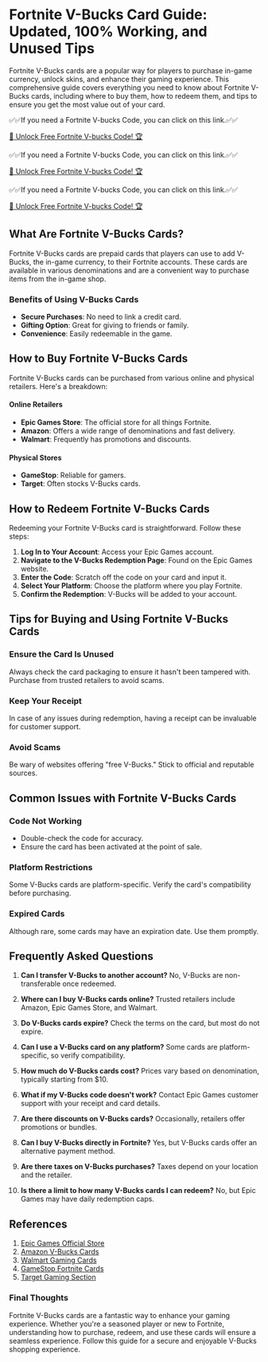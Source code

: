 # Fortnite V-Bucks Card Guide: Updated, 100% Working, and Unused Tips

Fortnite V-Bucks cards are a popular way for players to purchase in-game currency, unlock skins, and enhance their gaming experience. This comprehensive guide covers everything you need to know about Fortnite V-Bucks cards, including where to buy them, how to redeem them, and tips to ensure you get the most value out of your card.

✅✅If you need a  Fortnite V-bucks Code, you can click on this link.✅✅

[🚀 Unlock Free Fortnite V-bucks Code! 🏆 ](https://therewardgate.com/fortnitevbucks/)

✅✅If you need a  Fortnite V-bucks Code, you can click on this link.✅✅

[🚀 Unlock Free Fortnite V-bucks Code! 🏆 ](https://therewardgate.com/fortnitevbucks/)

✅✅If you need a  Fortnite V-bucks Code, you can click on this link.✅✅

[🚀 Unlock Free Fortnite V-bucks Code! 🏆 ](https://therewardgate.com/fortnitevbucks/)

## What Are Fortnite V-Bucks Cards?

Fortnite V-Bucks cards are prepaid cards that players can use to add V-Bucks, the in-game currency, to their Fortnite accounts. These cards are available in various denominations and are a convenient way to purchase items from the in-game shop.

### Benefits of Using V-Bucks Cards

- **Secure Purchases**: No need to link a credit card.
- **Gifting Option**: Great for giving to friends or family.
- **Convenience**: Easily redeemable in the game.

## How to Buy Fortnite V-Bucks Cards

Fortnite V-Bucks cards can be purchased from various online and physical retailers. Here's a breakdown:

#### Online Retailers

- **Epic Games Store**: The official store for all things Fortnite.
- **Amazon**: Offers a wide range of denominations and fast delivery.
- **Walmart**: Frequently has promotions and discounts.

#### Physical Stores

- **GameStop**: Reliable for gamers.
- **Target**: Often stocks V-Bucks cards.

## How to Redeem Fortnite V-Bucks Cards

Redeeming your Fortnite V-Bucks card is straightforward. Follow these steps:

1. **Log In to Your Account**: Access your Epic Games account.
2. **Navigate to the V-Bucks Redemption Page**: Found on the Epic Games website.
3. **Enter the Code**: Scratch off the code on your card and input it.
4. **Select Your Platform**: Choose the platform where you play Fortnite.
5. **Confirm the Redemption**: V-Bucks will be added to your account.

## Tips for Buying and Using Fortnite V-Bucks Cards

### Ensure the Card Is Unused

Always check the card packaging to ensure it hasn't been tampered with. Purchase from trusted retailers to avoid scams.

### Keep Your Receipt

In case of any issues during redemption, having a receipt can be invaluable for customer support.

### Avoid Scams

Be wary of websites offering "free V-Bucks." Stick to official and reputable sources.

## Common Issues with Fortnite V-Bucks Cards

### Code Not Working

- Double-check the code for accuracy.
- Ensure the card has been activated at the point of sale.

### Platform Restrictions

Some V-Bucks cards are platform-specific. Verify the card's compatibility before purchasing.

### Expired Cards

Although rare, some cards may have an expiration date. Use them promptly.

## Frequently Asked Questions

1. **Can I transfer V-Bucks to another account?**
   No, V-Bucks are non-transferable once redeemed.

2. **Where can I buy V-Bucks cards online?**
   Trusted retailers include Amazon, Epic Games Store, and Walmart.

3. **Do V-Bucks cards expire?**
   Check the terms on the card, but most do not expire.

4. **Can I use a V-Bucks card on any platform?**
   Some cards are platform-specific, so verify compatibility.

5. **How much do V-Bucks cards cost?**
   Prices vary based on denomination, typically starting from $10.

6. **What if my V-Bucks code doesn't work?**
   Contact Epic Games customer support with your receipt and card details.

7. **Are there discounts on V-Bucks cards?**
   Occasionally, retailers offer promotions or bundles.

8. **Can I buy V-Bucks directly in Fortnite?**
   Yes, but V-Bucks cards offer an alternative payment method.

9. **Are there taxes on V-Bucks purchases?**
   Taxes depend on your location and the retailer.

10. **Is there a limit to how many V-Bucks cards I can redeem?**
    No, but Epic Games may have daily redemption caps.

## References

1. [Epic Games Official Store](https://www.epicgames.com)
2. [Amazon V-Bucks Cards](https://www.amazon.com)
3. [Walmart Gaming Cards](https://www.walmart.com)
4. [GameStop Fortnite Cards](https://www.gamestop.com)
5. [Target Gaming Section](https://www.target.com)

### Final Thoughts

Fortnite V-Bucks cards are a fantastic way to enhance your gaming experience. Whether you're a seasoned player or new to Fortnite, understanding how to purchase, redeem, and use these cards will ensure a seamless experience. Follow this guide for a secure and enjoyable V-Bucks shopping experience.

